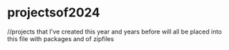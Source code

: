 # projectsof2024
//projects that I've created this year and years before will all be placed into this file with packages and of zipfiles 
